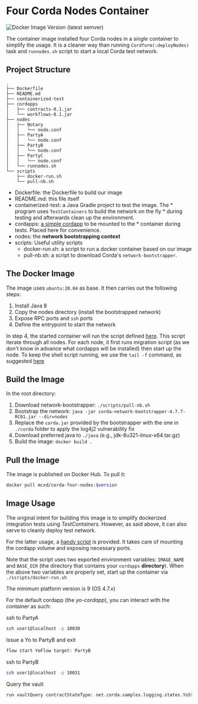 # Four Corda Nodes Container

![Docker Image Version (latest semver)](https://img.shields.io/docker/v/mcxd/corda-four-nodes)

The container image installed four Corda nodes in a *single* container to simplify the usage. It is a cleaner way than running `Cordform(:deployNodes)` task and `runnodes.sh` script to start a local Corda test network.

## Project Structure

```text
.
├── Dockerfile
├── README.md
├── containerized-test
├── cordapps
│   ├── contracts-0.1.jar
│   └── workflows-0.1.jar
├── nodes
│   ├── Notary
│   │   └── node.conf
│   ├── PartyA
│   │   └── node.conf
│   ├── PartyB
│   │   └── node.conf
│   ├── PartyC
│   │   └── node.conf
│   └── runnodes.sh
└── scripts
    ├── docker-run.sh
    └── pull-nb.sh
```

* Dockerfile: the Dockerfile to build our image
* README.md: this file itself
* containerized-test: a Java Gradle project to test the image. The * program uses `TestContainers` to build the network on the fly * during testing and afterwards clean up the environment.
* cordapps: [a simple cordapp](https://github.com/corda/samples-java/tree/master/Features/customlogging-yocordapp) to be mounted to the * container during tests. Placed here for convenience.
* nodes: the **network bootstrapping context**
* scripts: Useful utility scripts
  * docker-run.sh: a script to run a docker container based on our image
  * pull-nb.sh: a script to download Corda's `network-bootstrapper`.

## The Docker Image

The image uses `ubuntu:20.04` as base. It then carries out the following steps:

1. Install Java 8
2. Copy the nodes directory (install the bootstrapped network)
3. Expose RPC ports and `ssh` ports
4. Define the entrypoint to start the network

In step 4, the started container will run the script defined [here](./nodes/runnodes.sh). This script iterate through all nodes. For each node, it first runs migration script (as we don't know in advance what cordapps will be installed) then start up the node. To keep the shell script running, we use the `tail -f` command, as suggested [here](https://stackoverflow.com/questions/30209776/docker-container-will-automatically-stop-after-docker-run-d)

## Build the Image

In the root directory:

1. Download network-bootstrapper: `./scripts/pull-nb.sh`
2. Bootstrap the network: `java -jar corda-network-bootstrapper-4.7.7-RC01.jar --dir=nodes`
3. Replace the `corda.jar` provided by the bootstrapper with the one in `./corda` folder to apply the log4j2 vulnerability fix
4. Download preferred java to `./java` (e.g., jdk-8u321-linux-x64.tar.gz)
5. Build the image: `docker build .`

## Pull the Image

The image is published on Docker Hub. To pull it:

```sh
docker pull mcxd/corda-four-nodes:$version
```

## Image Usage

The original intent for building this image is to simplify dockerized integration tests using *TestContainers*. However, as said above, it can also serve to cleanly deploy test network.

For the latter usage, a [handy script](scripts/docker-run.sh) is provided. It takes care of mounting the cordapp volume and exposing necessary ports.

Note that the script uses two exported environment variables: `IMAGE_NAME` and `BASE_DIR` (the directory that contains your `cordapps` **directory**). When the above two variables are properly set, start up the container via `./scripts/docker-run.sh`

The minimum platform version is 9 (OS 4.7.x)

For the default cordapp (the *yo-cordapp*), you can interact with the container as such:

ssh to PartyA

```sh
ssh user1@localhost -p 10030
```

Issue a Yo to PartyB and exit

```sh
flow start YoFlow target: PartyB
```

ssh to PartyB

```sh
ssh user1@localhost -p 10031
```

Query the vault

```sh
run vaultQuery contractStateType: net.corda.samples.logging.states.YoState
```
